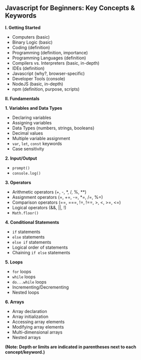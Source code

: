 ## Javascript for Beginners: Key Concepts & Keywords

**I. Getting Started**

- Computers (basic)
- Binary Logic (basic)
- Coding (definition)
- Programming (definition, importance)
- Programming Languages (definition)
- Compilers vs. Interpreters (basic, in-depth)
- IDEs (definition)
- Javascript (why?, browser-specific)
- Developer Tools (console)
- NodeJS (basic, in-depth)
- npm (definition, purpose, scripts)

**II. Fundamentals**

**1. Variables and Data Types**

- Declaring variables
- Assigning variables
- Data Types (numbers, strings, booleans)
- Decimal values
- Multiple variable assignment
- `var`, `let`, `const` keywords
- Case sensitivity

**2. Input/Output**

- `prompt()`
- `console.log()`

**3. Operators**

- Arithmetic operators (+, -, *, /, %, **)
- Assignment operators (=, +=, -=, *=, /=, %=)
- Comparison operators (==, ===, !=, !==, >, <, >=, <=)
- Logical operators (&&, ||, !)
- `Math.floor()`

**4. Conditional Statements**

- `if` statements
- `else` statements
- `else if` statements
- Logical order of statements
- Chaining `if else` statements

**5. Loops**

- `for` loops
- `while` loops
- `do...while` loops
- Incrementing/Decrementing
- Nested loops

**6. Arrays**

- Array declaration
- Array initialization
- Accessing array elements
- Modifying array elements
- Multi-dimensional arrays
- Nested arrays

**(Note: Depth or limits are indicated in parentheses next to each concept/keyword.)** 
